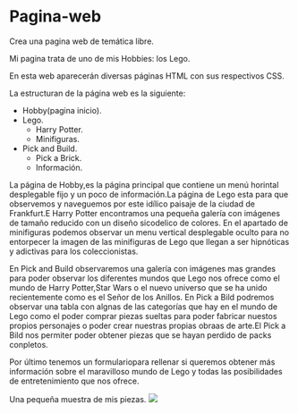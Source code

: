 # Pagina-web


Crea una pagina web de temática libre.

Mi pagina trata de uno de mis Hobbies: los Lego.

En esta web aparecerán diversas páginas HTML con sus respectivos CSS.

La estructuran de la página web es la siguiente:

- Hobby(pagina inicio).
- Lego.
  - Harry Potter.
  - Minifiguras.
- Pick and Build.
  - Pick a Brick.
  - Información.



La página de Hobby,es la página principal que contiene un menú horintal desplegable fijo y un poco de información.La página de Lego esta para que observemos y naveguemos por este idílico paisaje de la ciudad de Frankfurt.E Harry Potter encontramos una pequeña galería con imágenes de tamaño reducido con un diseño sicodelico de colores.
En el apartado de minifiguras podemos observar un menu vertical desplegable oculto para no entorpecer la imagen de las minifiguras de Lego que llegan a ser hipnóticas y adictivas para los coleccionistas.

En Pick and Build observaremos una galería con imágenes mas grandes para poder observar los diferentes mundos que Lego nos ofrece como el mundo de Harry Potter,Star Wars o el nuevo universo que se ha unido recientemente como es el Señor de los Anillos.
En Pick a Bild podremos observar una tabla con algnas de las categorías que hay en el mundo de Lego como el poder comprar piezas sueltas para poder fabricar nuestos propios personajes o poder crear nuestras propias obraas de arte.El Pick a Bild nos permiter poder obtener piezas que se hayan perdido de packs conpletos.

Por último tenemos un formulariopara rellenar si queremos obtener más información sobre el maravilloso  mundo de Lego y todas las posibilidades de entretenimiento que nos ofrece.


Una pequeña muestra de mis piezas.
![]([https://github.com/zazi479/Pagina-web/blob/993c885a5b8338e39655f648ad4795f9de65fb6c/hpmio.jpg](https://github.com/zazi479/Pagina-web/blob/993c885a5b8338e39655f648ad4795f9de65fb6c/miomini.jpg))



